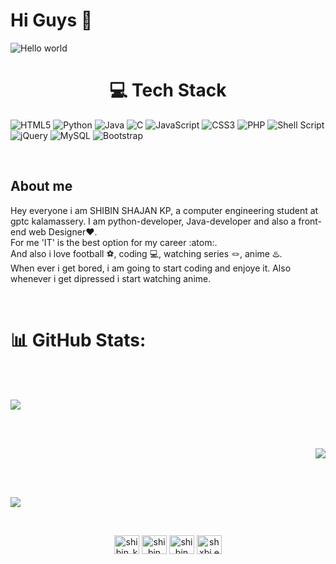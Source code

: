 # Hi Guys :wave:

<img src="https://raw.githubusercontent.com/sagar-viradiya/sagar-viradiya/master/resources/banner.png" alt="Hello world">


<div align="center"></div>




<h1 align="center">💻 Tech Stack</h1>

![HTML5](https://img.shields.io/badge/html5-%23E34F26.svg?style=for-the-badge&logo=html5&logoColor=white) ![Python](https://img.shields.io/badge/python-3670A0?style=for-the-badge&logo=python&logoColor=ffdd54) ![Java](https://img.shields.io/badge/java-%23ED8B00.svg?style=for-the-badge&logo=openjdk&logoColor=white) ![C](https://img.shields.io/badge/c-%2300599C.svg?style=for-the-badge&logo=c&logoColor=white) ![JavaScript](https://img.shields.io/badge/javascript-%23323330.svg?style=for-the-badge&logo=javascript&logoColor=%23F7DF1E) ![CSS3](https://img.shields.io/badge/css3-%231572B6.svg?style=for-the-badge&logo=css3&logoColor=white) ![PHP](https://img.shields.io/badge/php-%23777BB4.svg?style=for-the-badge&logo=php&logoColor=white) ![Shell Script](https://img.shields.io/badge/shell_script-%23121011.svg?style=for-the-badge&logo=gnu-bash&logoColor=white) ![jQuery](https://img.shields.io/badge/jquery-%230769AD.svg?style=for-the-badge&logo=jquery&logoColor=white) ![MySQL](https://img.shields.io/badge/mysql-%2300000f.svg?style=for-the-badge&logo=mysql&logoColor=white) ![Bootstrap](https://img.shields.io/badge/bootstrap-%238511FA.svg?style=for-the-badge&logo=bootstrap&logoColor=white)

<br>




## About me

Hey everyone i am SHIBIN SHAJAN KP, a computer engineering student at gptc kalamassery. I am python-developer, Java-developer and also a front-end web Designer:heart:. <br> For me 'IT' is the best option for my career :atom:. <br> And also i love football ⚽, coding 💻, watching series 🪢, anime ♨️. <br> When ever i get bored, i am going to start coding and enjoye it. Also whenever i get dipressed i start watching anime. 

<br>





# 📊 GitHub Stats:

<br> <br>
<div align="left">
  
![](https://github-readme-stats.vercel.app/api?username=shibin256&theme=dark&hide_border=true&include_all_commits=false&count_private=false)<br/>

</div> 
<br> <br>

<div align="right">
  
![](https://github-readme-streak-stats.herokuapp.com/?user=shibin256&theme=dark&hide_border=true)<br/>

</div>
<br> <br>
<div align="left">
  
![](https://github-readme-stats.vercel.app/api/top-langs/?username=shibin256&theme=dark&hide_border=true&include_all_commits=false&count_private=false&layout=compact)

</div>



<br><p align="center">
<a href="https://twitter.com/shibin_kp1012" target="blank"><img align="center" src="https://raw.githubusercontent.com/rahuldkjain/github-profile-readme-generator/master/src/images/icons/Social/twitter.svg" alt="shibin_kp1012" height="30" width="40" /></a>
<a href="https://linkedin.com/in/shibin kp" target="blank"><img align="center" src="https://raw.githubusercontent.com/rahuldkjain/github-profile-readme-generator/master/src/images/icons/Social/linked-in-alt.svg" alt="shibin kp" height="30" width="40" /></a>
<a href="https://fb.com/shibin shajan kp" target="blank"><img align="center" src="https://raw.githubusercontent.com/rahuldkjain/github-profile-readme-generator/master/src/images/icons/Social/facebook.svg" alt="shibin shajan kp" height="30" width="40" /></a>
<a href="https://instagram.com/shxbi.eee" target="blank"><img align="center" src="https://raw.githubusercontent.com/rahuldkjain/github-profile-readme-generator/master/src/images/icons/Social/instagram.svg" alt="shxbi.eee" height="30" width="40" /></a>
</p><br>



